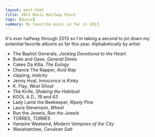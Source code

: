 ```yaml
---
layout: post.html
title: 2013 Music Halfway Point
tags: [music]
summary: My favorite music so far in 2013.
---
```


It's over halfway through 2013 so I'm taking a second to jot down my potential favorite albums so far this year. Alphabetically by artist:

- The Baptist Generals, *Jackleg Devotional to the Heart*
- Buke and Gase, *General Dome*
- Cakes Da Killa, *The Eulogy*
- Chance The Rapper, *Acid Rap*
- clipping, *midcity*
- Jenny Hval, *Innocence is Kinky*
- K. Flay, *West Ghost*
- The Knife, *Shaking the Habitual*
- KOOL A.D., *19* and *63*
- Lady Lamb the Beekeeper, *Ripely Pine*
- Laura Stevenson, *Wheel*
- Run the Jewels, *Run the Jewels*
- TORRES, *TORRES*
- Vampire Weekend, *Modern Vampires of the City*
- Waxahatchee, *Cerulean Salt*
